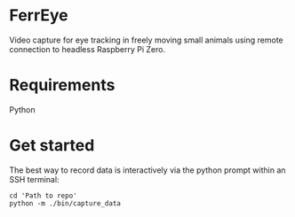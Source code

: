 # FerrEye

Video capture for eye tracking in freely moving small animals using remote connection to headless Raspberry Pi Zero.

# Requirements
Python


# Get started 

The best way to record data is interactively via the python prompt within an SSH terminal:

```
cd 'Path to repo' 
python -m ./bin/capture_data 
```

